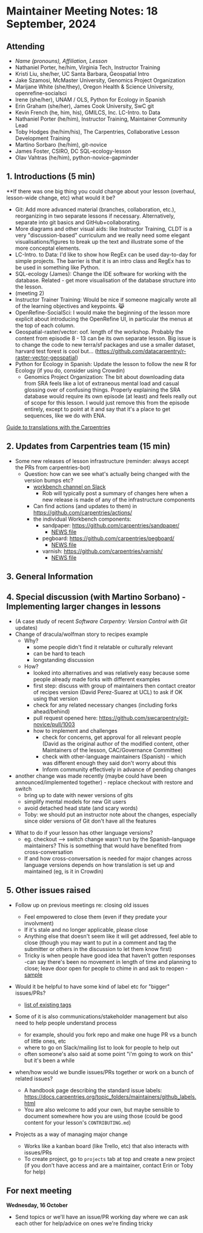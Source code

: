 # Maintainer Meeting Notes: 18 September, 2024

## Attending

- *Name (pronouns), Affiliation, Lesson*
- Nathaniel Porter, he/him, Virginia Tech, Instructor Training
- Kristi Liu, she/her, UC Santa Barbara, Geospatial Intro 
- Jake Szamosi, McMaster University, Genomics Project Organization
- Marijane White (she/they), Oregon Health & Science University, openrefine-socialsci
- Irene (she/her), UNAM / OLS, Python for Ecology in Spanish
- Erin Graham (she/her), James Cook University, SwC git
- Kevin French (he, him, his), GMILCS, Inc. LC-Intro. to Data
- Nathaniel Porter (he/him), Instructor Training, Maintainer Community Lead
- Toby Hodges (he/him/his), The Carpentries, Collaborative Lesson Development Training
- Martino Sorbaro (he/him), git-novice
- James Foster, CSIRO, DC SQL-ecology-lesson
- Olav Vahtras (he/him), python-novice-gapminder

## 1. Introductions (5 min)

**If there was one big thing you could change about your lesson (overhaul, lesson-wide change, etc) what would it be?

* Git: Add more advanced material (branches, collaboration, etc.), reorganizing in two separate lessons if necessary. Alternatively, separate into git basics and GitHub+collaborating.
* More diagrams and other visual aids: like Instructor Training, CLDT is a very "discussion-based" curriculum and we really need some elegant visualisations/figures to break up the text and illustrate some of the more conceptal elements.
* LC-Intro. to Data: I'd like to show how RegEx can be used day-to-day for simple projects.  The barrier is that it is an intro class and RegEx has to be used in something like Python.
* SQL-ecology (James): Change the IDE software for working with the database. Related - get more visualisation of the database structure into the lesson.
* (meeting 2)
* Instructor Trainer Training: Would be nice if someone magically wrote all of the learning objectives and keypoints. :joy_cat: 
* OpenRefine-SocialSci: I would make the beginning of the lesson more explicit about introducing the OpenRefine UI, in particular the menus at the top of each column.
* Geospatial-raster/vector: oof. length of the workshop. Probably the content from episodie 8 - 13 can be its own separate lesson. Big issue is to change the code to new terra/sf packages and use a smaller dataset, harvard test forest is cool but...  (https://github.com/datacarpentry/r-raster-vector-geospatial)
* Python for Ecology in Spanish: Update the lesson to follow the new R for Ecology  (if you do, consider using Crowdin)
    * Genomics Project Organization: The bit about downloading data from SRA feels like a lot of extraneous mental load and casual glossing over of confusing things. Properly explaining the SRA database would require its own episode (at least) and feels really out of scope for this lesson. I would just remove this from the episode entirely, except to point at it and say that it's a place to get sequences, like we do with ENA.

[Guide to translations with the Carpentries](https://hackmd.io/@joelnitta/SkCSC6ZNT )

## 2. Updates from Carpentries team (15 min)

* Some new releases of lesson infrastructure (reminder: always accept the PRs from carpentries-bot)
    * Question: how can we see what's actually being changed with the version bumps etc?
        * [workbench channel on Slack](https://carpentries.slack.com/archives/C03DEQ5T2DA)
            * Rob will typically post a summary of changes here when a new release is made of any of the infrastructure components
        * Can find actions (and updates to them) in https://github.com/carpentries/actions/
        * the individual Workbench components:
            * sandpaper: https://github.com/carpentries/sandpaper/
                * [NEWS file](https://github.com/carpentries/sandpaper/blob/main/NEWS.md)
            * pegboard: https://github.com/carpentries/pegboard/
                * [NEWS file](https://github.com/carpentries/pegboard/blob/main/NEWS.md)
            * varnish: https://github.com/carpentries/varnish/
                * [NEWS file](https://github.com/carpentries/varnish/blob/main/NEWS.md)

## 3. General Information


## 4. Special discussion (with Martino Sorbano) - Implementing larger changes in lessons

- (A case study of recent *Software Carpentry: Version Control with Git* updates)
- Change of dracula/wolfman story to recipes example
    - Why?
        - some people didn't find it relatable or culturally relevant
        - can be hard to teach
        - longstanding discussion
    - How?
        - looked into alternatives and was relatively easy because some people already made forks with different examples
        - first step: discuss with group of maintainers then contact creator of recipes version (David Perez-Suarez at UCL) to ask if OK using that version
        - check for any related necessary changes (including forks ahead/behind)
        - pull request opened here: https://github.com/swcarpentry/git-novice/pull/1003
        - how to implement and challenges
            - check for concerns, get approval for all relevant people (David as the original author of the modified content, other Maintainers of the lesson, CAC/Governance Committee)
            - check with other-language maintainers (Spanish) - which was different enough they said don't worry about this
            - Inform community effectively in advance of pending changes
- another change was made recently (maybe could have been announced/implemented together) - replace checkout with restore and switch
    - bring up to date with newer versions of gits
    - simplify mental models for new Git users
    - avoid detached head state (and scary words)
    - Toby: we should put an instructor note about the changes, especially since older versions of Git don't have all the features

* What to do if your lesson has other language versions? 
    * eg. checkout --> switch change wasn't run by the Spanish-language maintainers? This is something that would have benefited from cross-conversation
    * If and how cross-conversation is needed for major changes across language versions depends on how translation is set up and maintained (eg, is it in Crowdin)

## 5. Other issues raised

- Follow up on previous meetings re: closing old issues
    - Feel empowered to close them (even if they predate your involvment)
    - If it's stale and no longer applicable, please close
    - Anything else that doesn't seem like it will get addressed, feel able to close (though you may want to put in a comment and tag the submitter or others in the discussion to let them know first)
    - Tricky is when people have good idea that haven't gotten responses
        -can say there's been no movement in length of time and planning to close; leave door open for people to chime in and ask to reopen
            - [sample](https://github.com/datacarpentry/R-ecology-lesson/issues/814)
    
- Would it be helpful to have some kind of label etc for "bigger"  issues/PRs?
    - [list of existing tags](https://docs.carpentries.org/topic_folders/maintainers/github_labels.html)
- Some of it is also communications/stakeholder management but also need to help people understand process
    - for example, should you fork repo and make one huge PR vs a bunch of little ones, etc
    - where to go on Slack/mailing list to look for people to help out
    - often someone's also said at some point "i'm going to work on this" but it's been a while

- when/how would we bundle issues/PRs together or work on a bunch of related issues?
    - A handbook page describing the standard issue labels: https://docs.carpentries.org/topic_folders/maintainers/github_labels.html
    - You are also welcome to add your own, but maybe sensible to document somewhere how you are using those (could be good content for your lesson's `CONTRIBUTING.md`)

- Projects as a way of managing major change
    - Works like a kanban board (like Trello, etc) that also interacts with issues/PRs
    - To create project, go to `projects` tab at top and create a new project (if you don't have access and are a maintainer, contact Erin or Toby for help)

## For next meeting
**Wednesday, 16 October**

* Send topics or we'll have an issue/PR working day where we can ask each other for help/advice on ones we're finding tricky

